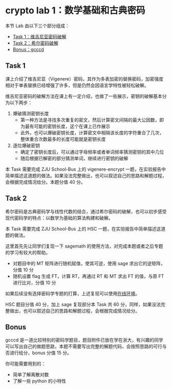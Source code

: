 # crypto lab 1：数学基础和古典密码

本节 Lab 由以下三个部分组成：

- [Task 1：维吉尼亚密码破解](#task-1)
- [Task 2：希尔密码破解](#task-2)
- [Bonus：gcccd](#bonus)

## Task 1
课上介绍了维吉尼亚（Vigenere）密码，其作为多表加密的替换密码，加密强度相对于单表替换已经增强了许多，但是仍然会因语言学特性被轻松破解。

维吉尼亚密码的破解方法在课上有一定介绍，也做了一些展示，密钥的破解基本分为以下两步：

1. 爆破猜测密钥长度
    - 第一种方法是寻找多次重复的密文，然后计算密文间隔的最大公因数，即为最有可能的密钥长度，这个在课上已作展示
    - 此外，也可以爆破密钥长度，计算密文中相隔该长度的字符重合了几次，整体重合次数最多的长度可能就是密钥长度
2. 逐位爆破密钥
    - 确定了密钥长度后，可以通过字母频率或者单词频率猜测密钥的其中几位
    - 随后根据已解密的部分猜测单词，继续进行密钥的破解

本 Task 需要完成 ZJU School-Bus 上的 vigenere-encrypt 一题，在实验报告中简单描述这道题的做法。如果没法完整做出，也可以叙述自己的思路和解题过程，会根据完成情况给分。本题分值 40 分。

## Task 2
希尔密码是古典密码学与线性代数的结合，通过希尔密码的破解，也可以初步感受现代密码学的特点：以数学为基础的算法构建和破解。

本 Task 需要完成 ZJU School-Bus 上的 HSC 一题，在实验报告中简单描述这道题的做法。

这里首先先让同学们复现一下 sagemath 的使用方法，对完成本题或者之后专题的学习有较大的帮助。

- 对题目中的 MT 矩阵进行随机赋值，使其可逆，使用 sage 求出它的逆矩阵，分值 10 分
- 随机设置 flag 生成 FT，计算 RT，再通过 RT 和 MT 求出 FT 的值，与原 FT 进行比对，分值 10 分

如果后续没有选择密码学专题的打算，上述复现可以使用[在线环境](https://sagecell.sagemath.org/)。

HSC 题目分值 40 分，加上 sage 复现部分本 Task 共 60 分，同样，如果没法完整做出，也可以叙述自己的思路和解题过程，会根据完成情况给分。

## Bonus
gcccd 是一道比较特别的密码学题目，题目附件已放在学在浙大，有兴趣的同学可以写出自己的做题思路，本题不需要写出完整的解题代码，会按照思路的可行与否进行给分，bonus 分值 15 分。

你可能需要用到的：

- 简单了解离散对数
- 了解一些 python 的小特性